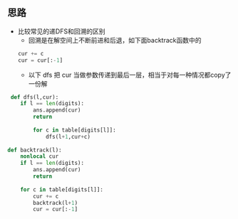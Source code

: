 ##  思路

- 比较常见的递DFS和回溯的区别
    - 回溯是在解空间上不断前进和后退，如下面backtrack函数中的
    ```Python
    cur += c
    cur = cur[:-1]
    ```
    - 以下 dfs 把 cur 当做参数传递到最后一层，相当于对每一种情况都copy了一份解 


```Python
 def dfs(l,cur):
    if l == len(digits):
        ans.append(cur)
        return 
            
        for c in table[digits[l]]:
            dfs(l+1,cur+c)
        
def backtrack(l):
    nonlocal cur
    if l == len(digits):
        ans.append(cur)
        return 
            
    for c in table[digits[l]]:
        cur += c
        backtrack(l+1)
        cur = cur[:-1]
```


